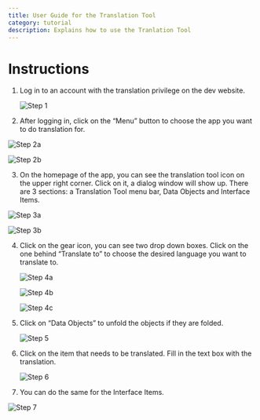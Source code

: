```yaml
---
title: User Guide for the Translation Tool
category: tutorial
description: Explains how to use the Tranlation Tool
---
```


# Instructions

1. Log in to an account with the translation privilege on the dev website.

   ![Step 1](images/Step%201.png)

2.  After logging in, click on the “Menu” button to choose the app you want to do translation for.

   ![Step 2a](images/Step%202a.png)

   ![Step 2b](images/Step%202b.png)

   

3.  On the homepage of the app, you can see the translation tool icon on the upper right corner. Click on it, a dialog window will show up. There are 3 sections: a Translation Tool menu bar, Data Objects and Interface Items.

   ![Step 3a](images/Step%203a.png)

   ![Step 3b](images/Step%203b.png)

   

4. Click on the gear icon, you can see two drop down boxes. Click on the one behind “Translate to” to choose the desired language you want to translate to.

   ![Step 4a](images/Step%204a.png)

   ![Step 4b](images/Step%204b.png)

   ![Step 4c](images/Step%204c.png)

5. Click on “Data Objects” to unfold the objects if they are folded.

   ![Step 5](images/Step%205.png)

6. Click on the item that needs to be translated. Fill in the text box with the translation.

   ![Step 6](images/Step%206.png)

7.  You can do the same for the Interface Items.

   ![Step 7](images/Step%207.png)

